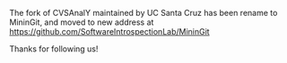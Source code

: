 The fork of CVSAnalY maintained by UC Santa Cruz has been rename to MininGit, and moved to new address at https://github.com/SoftwareIntrospectionLab/MininGit

Thanks for following us!
